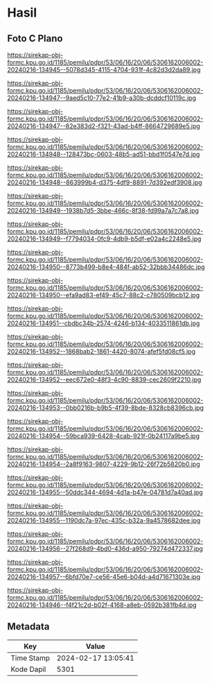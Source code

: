 # Hasil

## Foto C Plano

https://sirekap-obj-formc.kpu.go.id/1185/pemilu/pdpr/53/06/16/20/06/5306162006002-20240216-134945--5078d345-4115-4704-931f-4c82d3d2da89.jpg

https://sirekap-obj-formc.kpu.go.id/1185/pemilu/pdpr/53/06/16/20/06/5306162006002-20240216-134947--9aed5c10-77e2-41b9-a30b-dcddcf10119c.jpg

https://sirekap-obj-formc.kpu.go.id/1185/pemilu/pdpr/53/06/16/20/06/5306162006002-20240216-134947--82e383d2-f321-43ad-b4ff-8664729689e5.jpg

https://sirekap-obj-formc.kpu.go.id/1185/pemilu/pdpr/53/06/16/20/06/5306162006002-20240216-134948--128473bc-0603-48b5-ad51-bbd1f0547e7d.jpg

https://sirekap-obj-formc.kpu.go.id/1185/pemilu/pdpr/53/06/16/20/06/5306162006002-20240216-134948--863999b4-d375-4df9-8891-7d392edf3908.jpg

https://sirekap-obj-formc.kpu.go.id/1185/pemilu/pdpr/53/06/16/20/06/5306162006002-20240216-134949--1938b7d5-3bbe-466c-8f38-fd99a7a7c7a8.jpg

https://sirekap-obj-formc.kpu.go.id/1185/pemilu/pdpr/53/06/16/20/06/5306162006002-20240216-134949--f7794034-0fc9-4db9-b5df-e02a4c2248e5.jpg

https://sirekap-obj-formc.kpu.go.id/1185/pemilu/pdpr/53/06/16/20/06/5306162006002-20240216-134950--8773b499-b8e4-484f-ab52-32bbb34486dc.jpg

https://sirekap-obj-formc.kpu.go.id/1185/pemilu/pdpr/53/06/16/20/06/5306162006002-20240216-134950--efa9ad83-ef49-45c7-88c2-c780509bcb12.jpg

https://sirekap-obj-formc.kpu.go.id/1185/pemilu/pdpr/53/06/16/20/06/5306162006002-20240216-134951--cbdbc34b-2574-4246-b134-4033511861db.jpg

https://sirekap-obj-formc.kpu.go.id/1185/pemilu/pdpr/53/06/16/20/06/5306162006002-20240216-134952--1868bab2-1861-4420-8074-afef5fd08cf5.jpg

https://sirekap-obj-formc.kpu.go.id/1185/pemilu/pdpr/53/06/16/20/06/5306162006002-20240216-134952--eec672e0-48f3-4c90-8839-cec2609f2210.jpg

https://sirekap-obj-formc.kpu.go.id/1185/pemilu/pdpr/53/06/16/20/06/5306162006002-20240216-134953--0bb0216b-b9b5-4f39-8bde-8328cb8396cb.jpg

https://sirekap-obj-formc.kpu.go.id/1185/pemilu/pdpr/53/06/16/20/06/5306162006002-20240216-134954--59bca939-6428-4cab-921f-0b24117a9be5.jpg

https://sirekap-obj-formc.kpu.go.id/1185/pemilu/pdpr/53/06/16/20/06/5306162006002-20240216-134954--2a8f9163-9807-4229-9b12-26f72b5820b0.jpg

https://sirekap-obj-formc.kpu.go.id/1185/pemilu/pdpr/53/06/16/20/06/5306162006002-20240216-134955--50ddc344-4694-4d1a-b47e-04781d7a40ad.jpg

https://sirekap-obj-formc.kpu.go.id/1185/pemilu/pdpr/53/06/16/20/06/5306162006002-20240216-134955--1190dc7a-97ec-435c-b32a-9a4578682dee.jpg

https://sirekap-obj-formc.kpu.go.id/1185/pemilu/pdpr/53/06/16/20/06/5306162006002-20240216-134956--27f268d9-4bd0-436d-a950-79274d472337.jpg

https://sirekap-obj-formc.kpu.go.id/1185/pemilu/pdpr/53/06/16/20/06/5306162006002-20240216-134957--6bfd70e7-ce56-45e6-b04d-a4d71671303e.jpg

https://sirekap-obj-formc.kpu.go.id/1185/pemilu/pdpr/53/06/16/20/06/5306162006002-20240216-134946--f4f21c2d-b02f-4168-a8eb-0592b381fb4d.jpg


## Metadata

| Key        | Value               |
| ---------- | ------------------- |
| Time Stamp | 2024-02-17 13:05:41 |
| Kode Dapil | 5301                |



